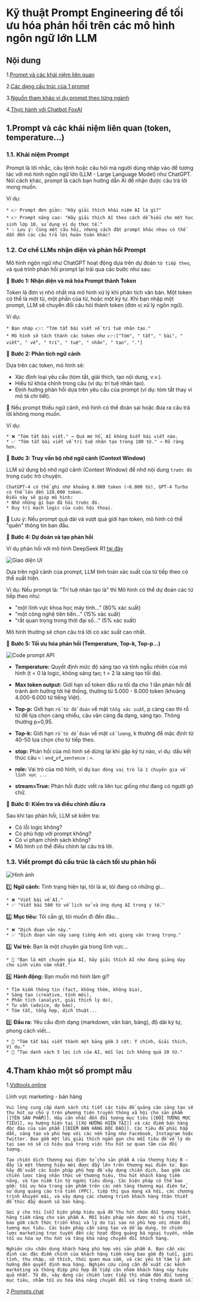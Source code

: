 # Kỹ thuật Prompt Engineering để tối ưu hóa phản hồi trên các mô hình ngôn ngữ lớn LLM

## Nội dung

1.[Prompt và các khái niệm liên quan](https://github.com/hoanglong8/FoxAI-Data-Analyst/edit/main/D%E1%BB%B1%20%C3%A1n%20Chatbot%20FoxAI/%5BFoxAI%5D%20Prompt%20Engineer.md)

2.[Các dạng cấu trúc của 1 prompt](https://github.com/hoanglong8/FoxAI-Data-Analyst/edit/main/D%E1%BB%B1%20%C3%A1n%20Chatbot%20FoxAI/%5BFoxAI%5D%20Prompt%20Engineer.md)

3.[Nguồn tham khảo ví dụ prompt theo từng ngành](https://github.com/hoanglong8/FoxAI-Data-Analyst/edit/main/D%E1%BB%B1%20%C3%A1n%20Chatbot%20FoxAI/%5BFoxAI%5D%20Prompt%20Engineer.md)

4.[Thực hành với Chatbot FoxAI](https://github.com/hoanglong8/FoxAI-Data-Analyst/edit/main/D%E1%BB%B1%20%C3%A1n%20Chatbot%20FoxAI/%5BFoxAI%5D%20Prompt%20Engineer.md)

## 1.Prompt và các khái niệm liên quan (token, temperature...)

### 1.1. Khái niệm Prompt

Prompt là lời nhắc, câu lệnh hoặc câu hỏi mà người dùng nhập vào để tương tác với mô hình ngôn ngữ lớn (LLM - Large Language Model) như ChatGPT. Nói cách khác, prompt là cách bạn hướng dẫn AI để nhận được câu trả lời mong muốn.

Ví dụ:

    * 👉 Prompt đơn giản: "Hãy giải thích khái niệm AI là gì?"
    * 👉 Prompt nâng cao: "Hãy giải thích AI theo cách dễ hiểu cho một học sinh lớp 10, sử dụng ví dụ thực tế."
    * 💡 Lưu ý: Cùng một câu hỏi, nhưng cách đặt prompt khác nhau có thể dẫn đến các câu trả lời hoàn toàn khác!

### 1.2. Cơ chế LLMs nhận diện và phản hồi Prompt

Mô hình ngôn ngữ như ChatGPT hoạt động dựa trên dự đoán `từ tiếp theo`, và quá trình phản hồi prompt lại trải qua các bước như sau:

🔹 **Bước 1: Nhận diện và mã hóa Prompt thành Token**

Token là đơn vị nhỏ nhất mà mô hình xử lý khi phân tích văn bản. Một token có thể là một từ, một phần của từ, hoặc một ký tự. Khi bạn nhập một prompt, LLM sẽ chuyển đổi câu hỏi thành token (đơn vị xử lý ngôn ngữ).

Ví dụ:

    * Bạn nhập 👉: "Tóm tắt bài viết về trí tuệ nhân tạo."
    * Mô hình sẽ tách thành các token như 👉:["Tóm", " tắt", " bài", " viết", " về", " trí", " tuệ", " nhân", " tạo", "."]

🔹 **Bước 2: Phân tích ngữ cảnh**

Dựa trên các token, mô hình sẽ:
* Xác định loại yêu cầu (tóm tắt, giải thích, tạo nội dung, v.v.).
* Hiểu từ khóa chính trong câu (ví dụ: trí tuệ nhân tạo).
* Định hướng phản hồi dựa trên yêu cầu của prompt (ví dụ: tóm tắt thay vì mô tả chi tiết).

📌 Nếu prompt thiếu ngữ cảnh, mô hình có thể đoán sai hoặc đưa ra câu trả lời không mong muốn.

Ví dụ:

    * ❌ "Tóm tắt bài viết." → Quá mơ hồ, AI không biết bài viết nào.
    * ✅ "Tóm tắt bài viết về trí tuệ nhân tạo trong 100 từ." → Rõ ràng hơn.

🔹 **Bước 3: Truy vấn bộ nhớ ngữ cảnh (Context Window)**

LLM sử dụng bộ nhớ ngữ cảnh (Context Window) để nhớ nội dung `trước đó` trong cuộc trò chuyện.

    ChatGPT-4 có thể ghi nhớ khoảng 8.000 token (~6.000 từ), GPT-4 Turbo có thể lên đến 128.000 token.
    Điều này sẽ giúp mô hình:
    * Nhớ những gì bạn đã hỏi trước đó.
    * Duy trì mạch logic của cuộc hội thoại.

📌 Lưu ý: Nếu prompt quá dài và vượt quá giới hạn token, mô hình có thể "quên" thông tin ban đầu.

🔹 **Bước 4: Dự đoán và tạo phản hồi**

Ví dụ phản hồi với mô hình DeepSeek R1 [tại đây](https://www.together.ai/models/deepseek-r1)

![Giao diện UI](https://github.com/hoanglong8/FoxAI-Data-Analyst/blob/main/Image/Prompt_UI.png)

Dựa trên ngữ cảnh của prompt, LLM tính toán xác suất của từ tiếp theo có thể xuất hiện.

Ví dụ: Nếu prompt là: "Trí tuệ nhân tạo là" thì Mô hình có thể dự đoán các từ tiếp theo như:
* "một lĩnh vực khoa học máy tính..." (80% xác suất)
* "một công nghệ tiên tiến..." (15% xác suất)
* "rất quan trọng trong thời đại số..." (5% xác suất)

Mô hình thường sẽ chọn câu trả lời có xác suất cao nhất.

🔹 **Bước 5: Tối ưu hóa phản hồi (Temperature, Top-k, Top-p...)**

![Code prompt API](https://github.com/hoanglong8/FoxAI-Data-Analyst/blob/main/Image/Prompt_API.png)

* **Temperature:** Quyết định mức độ sáng tạo và tính ngẫu nhiên của mô hình (t = 0 là logic, không sáng tạo; t = 2 là sáng tạo tối đa).

* **Max token output:** Giới hạn số token đầu ra tối đa cho 1 lần phản hồi để tránh ảnh hưởng tới hệ thống, thường từ 5.000 - 8.000 token (khoảng 4.000-6.000 từ tiếng Việt).

* **Top-p:** Giới hạn `rổ từ để đoán` về mặt `tổng xác suất`, p càng cao thì rổ từ để lựa chọn càng nhiều, câu văn càng đa dạng, sáng tạo. Thông thường p=0,95.

* **Top-k:** Giới hạn `rổ từ để đoán` về mặt `số lượng`, k thường để mặc định từ 40-50 lựa chọn cho từ tiếp theo.

* **stop:** Phản hồi của mô hình sẽ dừng lại khi gặp ký tự nào, ví dụ: dấu kết thúc câu `<｜end▁of▁sentence｜>`.

* **role:** Vai trò của mô hình, ví dụ `bạn đóng vai trò là 1 chuyên gia về lĩnh vực ...`

* **stream=True:** Phản hồi được viết ra liên tục giống như đang có người gõ chữ.

🔹 **Bước 6: Kiểm tra và điều chỉnh đầu ra**

Sau khi tạo phản hồi, LLM sẽ kiểm tra:
* Có lỗi logic không?
* Có phù hợp với prompt không?
* Có vi phạm chính sách không?
* Mô hình có thể điều chỉnh lại câu trả lời.

### 1.3. Viết prompt đủ cấu trúc là cách tối ưu phản hồi

![Hình ảnh](https://github.com/hoanglong8/FoxAI-Data-Analyst/blob/main/Image/Prompt_Engineer_1.png)

1️⃣ **Ngữ cảnh:** Tình trạng hiện tại, tôi là ai, tôi đang có những gì…

    * ❌ "Viết bài về AI."
    * ✅ "Viết bài 500 từ về lịch sử và ứng dụng AI trong y tế."

2️⃣ **Mục tiêu:** Tôi cần gì, tôi muốn đi đến đâu…

    * ❌ "Dịch đoạn văn này."
    * ✅ "Dịch đoạn văn này sang tiếng Anh với giọng văn trang trọng."

3️⃣ **Vai trò:** Bạn là một chuyên gia trong lĩnh vực…

    * 📌 "Bạn là một chuyên gia AI, hãy giải thích AI như đang giảng dạy cho sinh viên năm nhất."

4️⃣ **Hành động:** Bạn muốn mô hình làm gì?

    * Tìm kiếm thông tin (fact, không thêm, không bịa),
    * Sáng tạo (creative, tính mới),
    * Phân tích (analyst, giải thích lý do),
    * Tư vấn (advice, dự báo),
    * Tóm tắt, tổng hợp, dịch thuật...

5️⃣ **Đầu ra:** Yêu cầu định dạng (markdown, văn bản, bảng), độ dài ký tự, phong cách viết…

    * 📌 "Tóm tắt bài viết thành một bảng gồm 3 cột: Ý chính, Giải thích, Ví dụ."
    * 📌 "Tạo danh sách 5 lợi ích của AI, mỗi lợi ích không quá 20 từ."

## 4.Tham khảo một số prompt mẫu

1.[Vidtools.online](https://vidtools.online/prompt/?fbclid=IwY2xjawH52xNleHRuA2FlbQIxMAABHQmUnsLgM-KtlYNExUHshjohNp7ldi_waccPqsetSl14KGrD4tP5HgdQLg_aem__6ueV2_du0xoyIEVOOC-IA)

Lĩnh vực marketing - bán hàng
```
Vui lòng cung cấp danh sách chi tiết các tiêu đề quảng cáo sáng tạo sẽ thu hút sự chú ý trên phương tiện truyền thông xã hội cho sản phẩm [[TÊN SẢN PHẨM]]. Hãy cân nhắc đến đối tượng mục tiêu [[ĐỐI TƯỢNG MỤC TIÊU]], xu hướng hiện tại [[XU HƯỚNG HIỆN TẠI]] và các điểm bán hàng độc đáo của sản phẩm [[ĐIỂM BÁN HÀNG ĐỘC ĐÁO]]. Các tiêu đề phải hấp dẫn, sáng tạo và phù hợp với các nền tảng như Facebook, Instagram hoặc Twitter. Bao gồm một lời giải thích ngắn gọn cho mỗi tiêu đề về lý do tại sao nó sẽ có hiệu quả trong việc thu hút sự quan tâm của đối tượng.
```
```
Tạo chiến dịch thương mại điện tử cho sản phẩm A của thương hiệu B – đây là một thương hiệu mới được đẩy lên trên thương mại điện tử. Bạn hãy đề xuất các biện pháp phù hợp để xây dựng chiến dịch, bao gồm các chiến lược tăng nhận thức về thương hiệu, thu hút khách hàng tiềm năng, và tạo niềm tin từ người tiêu dùng. Các biện pháp có thể bao gồm: tối ưu hóa trang sản phẩm trên các nền tảng thương mại điện tử, sử dụng quảng cáo trả tiền (PPC), tiếp thị qua mạng xã hội, các chương trình khuyến mãi, và xây dựng các chương trình khách hàng thân thiết để thúc đẩy doanh số bán hàng.
```
```
Gợi ý cho tôi [số] biện pháp hiệu quả để thu hút nhóm đối tượng khách hàng tiềm năng cho sản phẩm A. Mỗi biện pháp nên được mô tả chi tiết, bao gồm cách thức triển khai và lý do tại sao nó phù hợp với nhóm đối tượng mục tiêu. Các biện pháp cần sáng tạo và dễ áp dụng, từ chiến lược marketing trực tuyến đến các hoạt động quảng bá ngoại tuyến, nhằm tối ưu hóa sự thu hút và tăng khả năng chuyển đổi khách hàng.
```
```
Nghiên cứu chân dung khách hàng phù hợp với sản phẩm A. Bạn cần xác định các đặc điểm chính của khách hàng tiềm năng bao gồm độ tuổi, giới tính, thu nhập, sở thích, thói quen mua sắm, và các yếu tố tâm lý ảnh hưởng đến quyết định mua hàng. Nghiên cứu cũng cần đề xuất các kênh marketing và thông điệp phù hợp để tiếp cận nhóm khách hàng này hiệu quả nhất. Từ đó, xây dựng các chiến lược tiếp thị nhắm đến đối tượng mục tiêu, nhằm tối ưu hóa khả năng chuyển đổi và tăng trưởng doanh số.
```

2.[Prompts.chat](https://prompts.chat/)
